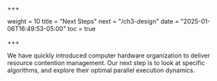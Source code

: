 +++

weight = 10
title = "Next Steps"
next = "/ch3-design"
date = "2025-01-06T16:49:53-05:00"
toc = true

+++

We have quickly introduced computer hardware organization to deliver
resource contention management.
Our next step is to look at specific algorithms, and explore
their optimal parallel execution dynamics.

